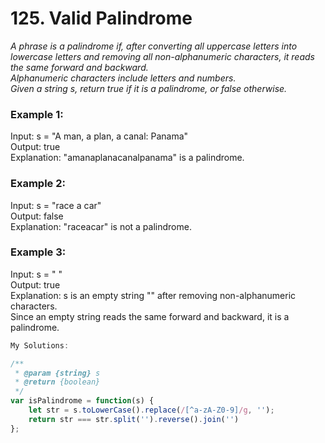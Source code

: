 # 125. Valid Palindrome
*A phrase is a palindrome if, after converting all uppercase letters into lowercase letters and removing all non-alphanumeric characters, it reads the same forward and backward.   
Alphanumeric characters include letters and numbers.  
Given a string s, return true if it is a palindrome, or false otherwise.*  

### Example 1:  
Input: s = "A man, a plan, a canal: Panama"  
Output: true  
Explanation: "amanaplanacanalpanama" is a palindrome.  

### Example 2:  
Input: s = "race a car"  
Output: false  
Explanation: "raceacar" is not a palindrome.  

### Example 3:  
Input: s = " "  
Output: true  
Explanation: s is an empty string "" after removing non-alphanumeric characters.  
Since an empty string reads the same forward and backward, it is a palindrome.  

```javascript
My Solutions:

/**
 * @param {string} s
 * @return {boolean}
 */
var isPalindrome = function(s) {
    let str = s.toLowerCase().replace(/[^a-zA-Z0-9]/g, '');
    return str === str.split('').reverse().join('')
};

```
